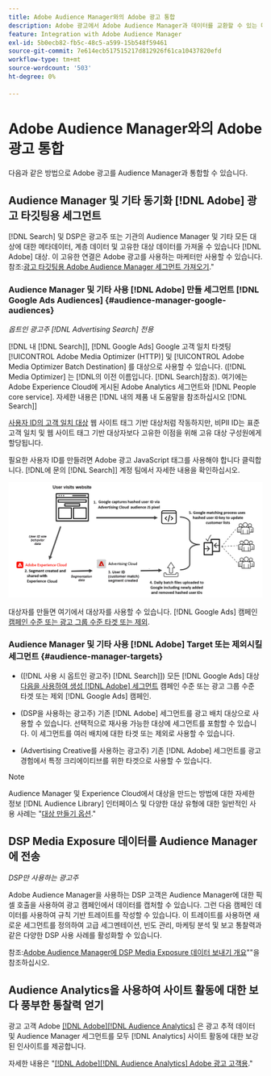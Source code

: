 ```yaml
---
title: Adobe Audience Manager와의 Adobe 광고 통합
description: Adobe 광고에서 Adobe Audience Manager과 데이터를 교환할 수 있는 다양한 방법에 대해 알아봅니다.
feature: Integration with Adobe Audience Manager
exl-id: 5b0ecb82-fb5c-48c5-a599-15b548f59461
source-git-commit: 7e614ecb517515217d812926f61ca10437820efd
workflow-type: tm+mt
source-wordcount: '503'
ht-degree: 0%

---
```


# Adobe Audience Manager와의 Adobe 광고 통합

다음과 같은 방법으로 Adobe 광고를 Audience Manager과 통합할 수 있습니다.

## Audience Manager 및 기타 동기화 [!DNL Adobe] 광고 타깃팅용 세그먼트

[!DNL Search] 및 DSP은 광고주 또는 기관의 Audience Manager 및 기타 모든 대상에 대한 메타데이터, 계층 데이터 및 고유한 대상 데이터를 가져올 수 있습니다 [!DNL Adobe] 대상. 이 고유한 연결은 Adobe 광고를 사용하는 마케터만 사용할 수 있습니다. 참조:[광고 타깃팅용 Adobe Audience Manager 세그먼트 가져오기](/help/integrations/audience-manager/import-audiences.md).&quot;

### Audience Manager 및 기타 사용 [!DNL Adobe] 만들 세그먼트 [!DNL Google Ads Audiences] {#audience-manager-google-audiences}

*옵트인 광고주 [!DNL Advertising Search] 전용*

[!DNL 내 [!DNL Search]], [!DNL Google Ads] Google 고객 일치 타겟팅 [!UICONTROL Adobe Media Optimizer (HTTP)] 및 [!UICONTROL Adobe Media Optimizer Batch Destination] 를 대상으로 사용할 수 있습니다. ([!DNL Media Optimizer] 는 [!DNL의 이전 이름입니다. [!DNL Search]참조). 여기에는 Adobe Experience Cloud에 게시된 Adobe Analytics 세그먼트와 [!DNL People core service]. 자세한 내용은 [!DNL 내의 제품 내 도움말을 참조하십시오 [!DNL Search]]

[사용자 ID의 고객 일치 대상](https://support.google.com/google-ads/answer/9199250) 웹 사이트 태그 기반 대상처럼 작동하지만, 비PII ID는 표준 고객 일치 및 웹 사이트 태그 기반 대상자보다 고유한 이점을 위해 고유 대상 구성원에게 할당됩니다.

필요한 사용자 ID를 만들려면 Adobe 광고 JavaScript 태그를 사용해야 합니다 <!-- with a user ID parameter -->클릭합니다. [!DNL에 문의 [!DNL Search]] 계정 팀에서 자세한 내용을 확인하십시오.

![세그먼트 생성 프로세스](/help/integrations/assets/ad_search_user_id_pic.png)

대상자를 만들면 여기에서 대상자를 사용할 수 있습니다. [!DNL Google Ads] 캠페인 [캠페인 수준 또는 광고 그룹 수준 타겟 또는 제외](#audience-manager-targets).

### Audience Manager 및 기타 사용 [!DNL Adobe] Target 또는 제외시킬 세그먼트 {#audience-manager-targets}

* ([!DNL 사용 시 옵트인 광고주) [!DNL Search]]) 모든 [!DNL Google Ads] 대상 [다음을 사용하여 생성 [!DNL Adobe] 세그먼트](#audience-manager-google-audiences) 캠페인 수준 또는 광고 그룹 수준 타겟 또는 제외 [!DNL Google Ads] 캠페인.

* (DSP을 사용하는 광고주) 기존 [!DNL Adobe] 세그먼트를 광고 배치 대상으로 사용할 수 있습니다. 선택적으로 재사용 가능한 대상에 세그먼트를 포함할 수 있습니다. 이 세그먼트를 여러 배치에 대한 타겟 또는 제외로 사용할 수 있습니다.

* (Advertising Creative를 사용하는 광고주) 기존 [!DNL Adobe] 세그먼트를 광고 경험에서 특정 크리에이티브를 위한 타겟으로 사용할 수 있습니다.

>[!NOTE]
>
>Audience Manager 및 Experience Cloud에서 대상을 만드는 방법에 대한 자세한 정보 [!DNL Audience Library] 인터페이스 및 다양한 대상 유형에 대한 일반적인 사용 사례는 &quot;[대상 만들기 옵션](https://experienceleague.adobe.com/docs/experience-cloud-kcs/kbarticles/KA-16471.html).&quot;

## DSP Media Exposure 데이터를 Audience Manager에 전송

*DSP만 사용하는 광고주*

Adobe Audience Manager을 사용하는 DSP 고객은 Audience Manager에 대한 픽셀 호출을 사용하여 광고 캠페인에서 데이터를 캡처할 수 있습니다. 그런 다음 캠페인 데이터를 사용하여 규칙 기반 트레이트를 작성할 수 있습니다. 이 트레이트를 사용하면 새로운 세그먼트를 정의하여 고급 세그멘테이션, 빈도 관리, 마케팅 분석 및 보고 통찰력과 같은 다양한 DSP 사용 사례를 활성화할 수 있습니다.

참조:[Adobe Audience Manager에 DSP Media Exposure 데이터 보내기 개요](/help/integrations/audience-manager/media-data-integration/overview.md)&quot;&quot;을 참조하십시오.

## Audience Analytics을 사용하여 사이트 활동에 대한 보다 풍부한 통찰력 얻기

광고 고객 Adobe [[!DNL Adobe][!DNL Audience Analytics]](https://experienceleague.adobe.com/docs/analytics/integration/audience-analytics/mc-audiences-aam.html) 은 광고 추적 데이터 및 Audience Manager 세그먼트를 모두 [!DNL Analytics] 사이트 활동에 대한 보강된 인사이트를 제공합니다.

자세한 내용은 &quot;[[!DNL Adobe][!DNL Audience Analytics] Adobe 광고 고객용](/help/integrations/audience-manager/audience-analytics.md).&quot;
